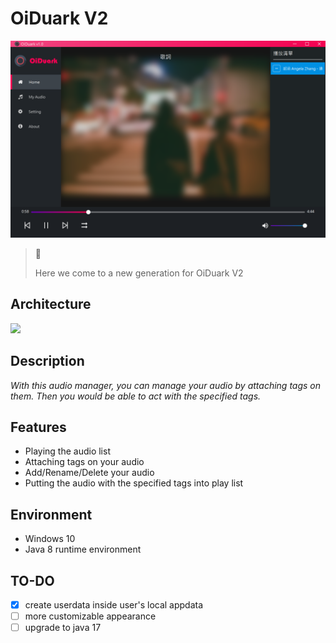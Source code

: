 # OiDuark V2

![Screenshot](static/screenshot_v2.png)

> 🎉
>
> Here we come to a new generation for OiDuark V2

## Architecture

![](/run/media/sharpkoi/Development/Projects/OiDuark_v2/static/Architecture.jpg)

## Description
*With this audio manager, you can manage your audio by attaching tags on them. Then you would be able to act with the specified tags.*

## Features
* Playing the audio list
* Attaching tags on your audio
* Add/Rename/Delete your audio
* Putting the audio with the specified tags into play list

## Environment
* Windows 10
* Java 8 runtime environment

## TO-DO
- [x] create userdata inside user's local appdata
- [ ] more customizable appearance
- [ ] upgrade to java 17

